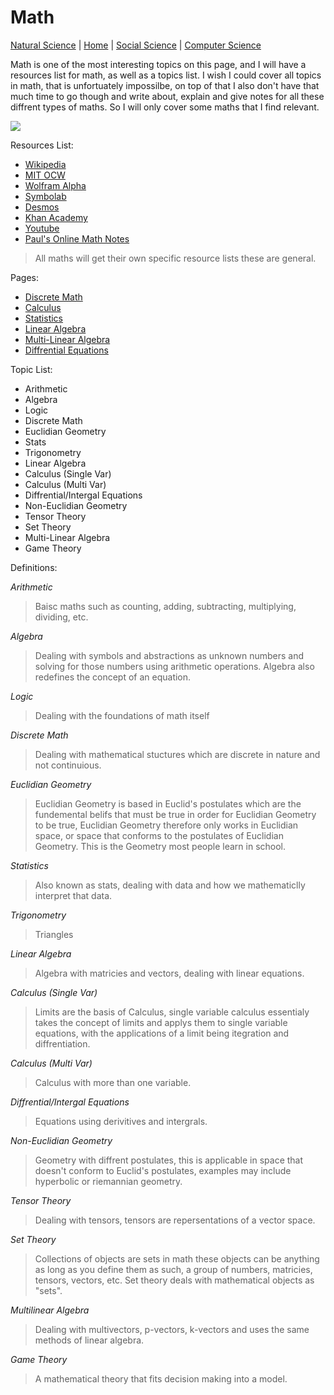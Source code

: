 # Math

[Natural Science](./file.md) | [Home](./README.md) | [Social Science](./file3.md) | [Computer Science](./file4.md)

Math is one of the most interesting topics on this page, and I will have a resources list for math, as well as a topics list. I wish I could cover all topics in math, that is unfortuately impossilbe, on top of that I also don't have that much time to go though and write about, explain and give notes for all these diffrent types of maths. So I will only cover some maths that I find relevant.

![](https://proxy.duckduckgo.com/iu/?u=https%3A%2F%2Fedgy.app%2Fwp-content%2Fuploads%2F2018%2F04%2FMath-awareness-month-feature-image.jpg&f=1&nofb=1)

Resources List:

* [Wikipedia](https://www.wikipedia.org/)
* [MIT OCW](https://ocw.mit.edu/index.htm)
* [Wolfram Alpha](https://www.wolframalpha.com/)
* [Symbolab](https://www.symbolab.com/)
* [Desmos](https://www.desmos.com/calculator)
* [Khan Academy](https://www.khanacademy.org/math)
* [Youtube](https://www.youtube.com/)
* [Paul's Online Math Notes](http://tutorial.math.lamar.edu/)

>All maths will get their own specific resource lists these are general.

Pages:

* [Discrete Math](./file2/dm.md)
* [Calculus](./file2/calc.md)
* [Statistics](./file2/stats.md)
* [Linear Algebra](./file2/linalg.md)
* [Multi-Linear Algebra](./file2./multilinalg.md)
* [Diffrential Equations](./file2/diffeq.md)

Topic List:

* Arithmetic
* Algebra
* Logic
* Discrete Math
* Euclidian Geometry
* Stats
* Trigonometry
* Linear Algebra
* Calculus (Single Var)
* Calculus (Multi Var)
* Diffrential/Intergal Equations
* Non-Euclidian Geometry
* Tensor Theory
* Set Theory
* Multi-Linear Algebra
* Game Theory

Definitions:

*Arithmetic*
>Baisc maths such as counting, adding, subtracting, multiplying, dividing, etc.

*Algebra*
>Dealing with symbols and abstractions as unknown numbers and solving for those numbers using arithmetic operations. Algebra also redefines the concept of an equation.

*Logic*
>Dealing with the foundations of math itself

*Discrete Math*
>Dealing with mathematical stuctures which are discrete in nature and not continuious.

*Euclidian Geometry*
>Euclidian Geometry is based in Euclid's postulates which are the fundemental belifs that must be true in order for Euclidian Geometry to be true, Euclidian Geometry therefore only works in Euclidian space, or space that conforms to the postulates of Euclidian Geometry. This is the Geometry most people learn in school.

*Statistics*
>Also known as stats, dealing with data and how we mathematiclly interpret that data.

*Trigonometry*
>Triangles

*Linear Algebra*
>Algebra with matricies and vectors, dealing with linear equations.

*Calculus (Single Var)*
>Limits are the basis of Calculus, single variable calculus essentialy takes the concept of limits and applys them to single variable equations, with the applications of a limit being itegration and diffrentiation.

*Calculus (Multi Var)*
>Calculus with more than one variable.

*Diffrential/Intergal Equations*
>Equations using derivitives and intergrals.

*Non-Euclidian Geometry*
>Geometry with diffrent postulates, this is applicable in space that doesn't conform to Euclid's postulates, examples may include hyperbolic or riemannian geometry.

*Tensor Theory*
>Dealing with tensors, tensors are repersentations of a vector space.

*Set Theory*
>Collections of objects are sets in math these objects can be anything as long as you define them as such, a group of numbers, matricies, tensors, vectors, etc. Set theory deals with mathematical objects as "sets".

*Multilinear Algebra*
>Dealing with multivectors, p-vectors, k-vectors and uses the same methods of linear algebra.

*Game Theory*
>A mathematical theory that fits decision making into a model.
